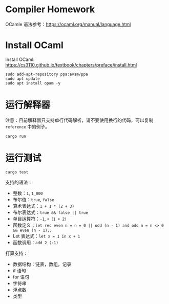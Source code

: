 # Compiler Homework

OCamle 语法参考：https://ocaml.org/manual/language.html

# Install OCaml

Install OCaml: https://cs3110.github.io/textbook/chapters/preface/install.html

```shell
sudo add-apt-repository ppa:avsm/ppa
sudo apt update
sudo apt install opam -y
```

# 运行解释器

注意：目前解释器只支持单行代码解析，请不要使用换行的代码，可以复制 `reference` 中的例子。

```shell
cargo run
```

# 运行测试

```shell
cargo test
```

支持的语法：

- 整数：`1`, `1_000`
- 布尔值：`true`, `false`
- 算术表达式：`1 + 1 * (2 + 3)`
- 布尔表达式：`true && false || true`
- 单目运算符：`-1`, `+（1 + 2）`
- 函数定义：`let rec even n = n = 0 || odd (n - 1) and odd n = n <> 0 && even (n - 1);;`
- Let 表达式：`let x = 1 in x + 1`
- 函数调用：`add 2 (-1)`

打算支持：
- 数据结构：链表，数组，记录
- if 语句
- for 语句
- 字符串
- 浮点数
- 类型
